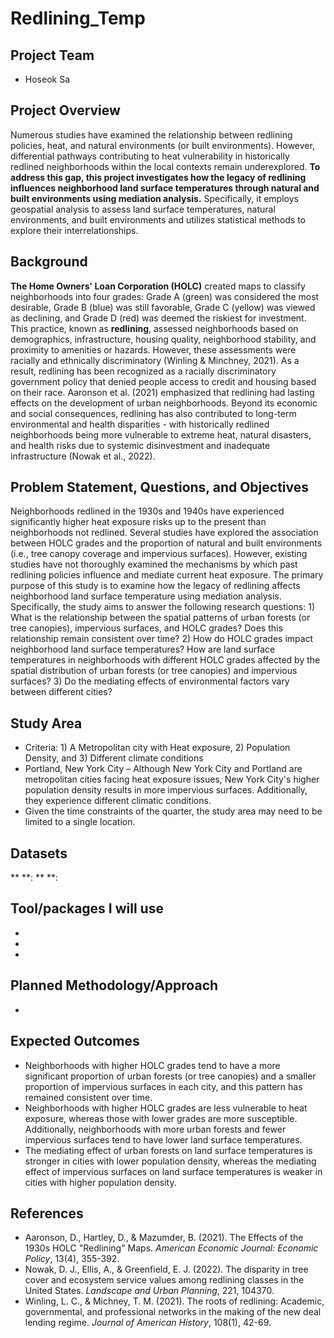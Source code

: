 # Redlining_Temp

## Project Team
* Hoseok Sa 

## Project Overview
Numerous studies have examined the relationship between redlining policies, heat, and natural environments (or built environments). However, differential pathways contributing to heat vulnerability in historically redlined neighborhoods within the local contexts remain underexplored. **To address this gap, this project investigates how the legacy of redlining influences neighborhood land surface temperatures through natural and built environments using mediation analysis.** Specifically, it employs geospatial analysis to assess land surface temperatures, natural environments, and built environments and utilizes statistical methods to explore their interrelationships.

## Background
**The Home Owners' Loan Corporation (HOLC)** created maps to classify neighborhoods into four grades: Grade A (green) was considered the most desirable, Grade B (blue) was still favorable, Grade C (yellow) was viewed as declining, and Grade D (red) was deemed the riskiest for investment. This practice, known as **redlining**, assessed neighborhoods based on demographics, infrastructure, housing quality, neighborhood stability, and proximity to amenities or hazards. However, these assessments were racially and ethnically discriminatory (Winling & Minchney, 2021). As a result, redlining has been recognized as a racially discriminatory government policy that denied people access to credit and housing based on their race. Aaronson et al. (2021) emphasized that redlining had lasting effects on the development of urban neighborhoods. Beyond its economic and social consequences, redlining has also contributed to long-term environmental and health disparities - with historically redlined neighborhoods being more vulnerable to extreme heat, natural disasters, and health risks due to systemic disinvestment and inadequate infrastructure (Nowak et al., 2022). 

## Problem Statement, Questions, and Objectives
Neighborhoods redlined in the 1930s and 1940s have experienced significantly higher heat exposure risks up to the present than neighborhoods not redlined. Several studies have explored the association between HOLC grades and the proportion of natural and built environments (i.e., tree canopy coverage and impervious surfaces). However, existing studies have not thoroughly examined the mechanisms by which past redlining policies influence and mediate current heat exposure. The primary purpose of this study is to examine how the legacy of redlining affects neighborhood land surface temperature using mediation analysis. Specifically, the study aims to answer the following research questions: 1) What is the relationship between the spatial patterns of urban forests (or tree canopies), impervious surfaces, and HOLC grades? Does this relationship remain consistent over time? 2) How do HOLC grades impact neighborhood land surface temperatures? How are land surface temperatures in neighborhoods with different HOLC grades affected by the spatial distribution of urban forests (or tree canopies) and impervious surfaces? 3) Do the mediating effects of environmental factors vary between different cities? 

## Study Area
* Criteria: 1) A Metropolitan city with Heat exposure, 2) Population Density, and 3) Different climate conditions
* Portland, New York City – Although New York City and Portland are metropolitan cities facing heat exposure issues, New York City's higher population density results in more impervious surfaces. Additionally, they experience different climatic conditions.
* Given the time constraints of the quarter, the study area may need to be limited to a single location.

## Datasets
** **:
** **: 

## Tool/packages I will use
*
*
*

## Planned Methodology/Approach
* 

## Expected Outcomes
* Neighborhoods with higher HOLC grades tend to have a more significant proportion of urban forests (or tree canopies) and a smaller proportion of impervious surfaces in each city, and this pattern has remained consistent over time.
* Neighborhoods with higher HOLC grades are less vulnerable to heat exposure, whereas those with lower grades are more susceptible. Additionally, neighborhoods with more urban forests and fewer impervious surfaces tend to have lower land surface temperatures.
* The mediating effect of urban forests on land surface temperatures is stronger in cities with lower population density, whereas the mediating effect of impervious surfaces on land surface temperatures is weaker in cities with higher population density.

## References
* Aaronson, D., Hartley, D., & Mazumder, B. (2021). The Effects of the 1930s HOLC "Redlining" Maps. *American Economic Journal: Economic Policy*, 13(4), 355-392.
* Nowak, D. J., Ellis, A., & Greenfield, E. J. (2022). The disparity in tree cover and ecosystem service values among redlining classes in the United States. *Landscape and Urban Planning*, 221, 104370.
* Winling, L. C., & Michney, T. M. (2021). The roots of redlining: Academic, governmental, and professional networks in the making of the new deal lending regime. *Journal of American History*, 108(1), 42-69.
